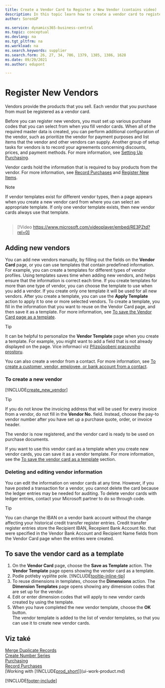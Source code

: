 ```yaml
---
title: Create a Vendor Card to Register a New Vendor (contains video)
description: In this topic learn how to create a vendor card to register a new vendor or supplier and save vendor cards as a template.
author: SorenGP

ms.service: dynamics365-business-central
ms.topic: conceptual
ms.devlang: na
ms.tgt_pltfrm: na
ms.workload: na
ms.search.keywords: supplier
ms.search.form: 26, 27, 34, 786, 1379, 1385, 1386, 1628
ms.date: 09/29/2021
ms.author: edupont

---
```

# Register New Vendors

Vendors provide the products that you sell. Each vendor that you purchase from must be registered as a vendor card.

Before you can register new vendors, you must set up various purchase codes that you can select from when you fill vendor cards. When all of the required master data is created, you can perform additional configuration of the vendor, such as prioritize the vendor for payment purposes and list items that the vendor and other vendors can supply. Another group of setup tasks for vendors is to record your agreements concerning discounts, prices, and payment methods. For more information, see [Setting Up Purchasing](purchasing-setup-purchasing.md).

Vendor cards hold the information that is required to buy products from the vendor. For more information, see [Record Purchases](purchasing-how-record-purchases.md) and [Register New Items](inventory-how-register-new-items.md).

> [!NOTE]  
> If vendor templates exist for different vendor types, then a page appears when you create a new vendor card from where you can select an appropriate template. If only one vendor template exists, then new vendor cards always use that template.
> <br><br>

> [!Video https://www.microsoft.com/videoplayer/embed/RE3PZtd?rel=0]

## Adding new vendors
You can add new vendors manually, by filling out the fields on the **Vendor Card** page, or you can use templates that contain predefined information. For example, you can create a templates for different types of vendor profiles. Using templates saves time when adding new vendors, and helps ensure that the information is correct each time. If you create templates for more than one type of vendor, you can choose the template to use when you add a vendor. If you create only one template it will be used for all new vendors. After you create a template, you can use the **Apply Template** action to apply it to one or more selected vendors. To create a template, you fill in the information that you want to reuse on the Vendor Card page, and then save it as a template. For more information, see [To save the Vendor Card page as a template](purchasing-how-register-new-vendors.md#to-save-the-vendor-card-as-a-template).

> [!TIP]
> It can be helpful to personalize the **Vendor Template** page when you create a template. For example, you might want to add a field that is not already displayed on the page. Více informací viz [Přizpůsobení pracovního prostoru](/dynamics365/business-central/ui-personalization-user#to-start-personalizing-a-page-through-the-personalizing-banner).

You can also create a vendor from a contact. For more information, see [To create a customer, vendor, employee, or bank account from a contact](marketing-create-contact-companies.md#to-create-a-customer-vendor-employee-or-bank-account-from-a-contact).

### To create a new vendor

[!INCLUDE[create_new_vendor](includes/create_new_vendor.md)]

> [!TIP]  
> If you do not know the invoicing address that will be used for every invoice from a vendor, do not fill in the **Vendor No.** field. Instead, choose the pay-to vendor number after you have set up a purchase quote, order, or invoice header.

The vendor is now registered, and the vendor card is ready to be used on purchase documents.

If you want to use this vendor card as a template when you create new vendor cards, you can save it as a vendor template. For more information, see the [To save the vendor card as a template](#to-save-the-vendor-card-as-a-template) section.

### Deleting and editing vendor information

You can edit the information on vendor cards at any time. However, if you have posted a transaction for a vendor, you cannot delete the card because the ledger entries may be needed for auditing. To delete vendor cards with ledger entries, contact your Microsoft partner to do so through code.

> [!TIP]
> You can change the IBAN on a vendor bank account without the change affecting your historical credit transfer register entries. Credit transfer register entries store the Recipient IBAN, Recepient Bank Account No. that were specified in the Vendor Bank Account and Recipient Name fields from the Vendor Card page when the entries were created.


## To save the vendor card as a template

1. On the **Vendor Card** page, choose the **Save as Template** action. The **Vendor Template** page opens showing the vendor card as a template.
2. Podle potřeby vyplňte pole. [!INCLUDE[tooltip-inline-tip](includes/tooltip-inline-tip_md.md)]
3. To reuse dimensions in templates, choose the **Dimensions** action. The **Dimension Templates** page opens showing any dimension codes that are set up for the vendor.
4. Edit or enter dimension codes that will apply to new vendor cards created by using the template.
5. When you have completed the new vendor template, choose the **OK** button.  
   The vendor template is added to the list of vendor templates, so that you can use it to create new vendor cards.

## Viz také

[Merge Duplicate Records](sales-how-merge-duplicate-records.md)  
[Create Number Series](ui-create-number-series.md)  
[Purchasing](purchasing-manage-purchasing.md)  
[Record Purchases](purchasing-how-record-purchases.md)  
[Working with [!INCLUDE[prod_short](includes/prod_short.md)]](ui-work-product.md)

[!INCLUDE[footer-include](includes/footer-banner.md)]